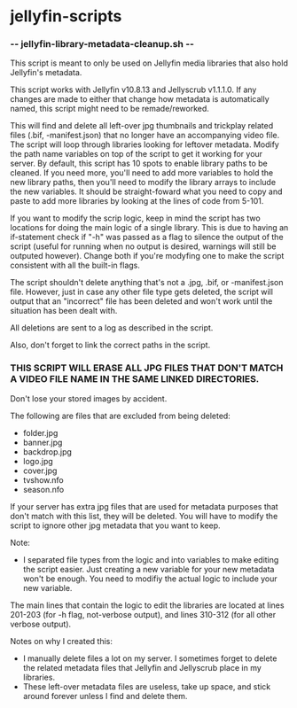 # jellyfin-scripts

### -- jellyfin-library-metadata-cleanup.sh --
This script is meant to only be used on Jellyfin media libraries that also hold Jellyfin's metadata.

This script works with Jellyfin v10.8.13 and Jellyscrub v1.1.1.0.
If any changes are made to either that change how metadata is automatically named, this script might need to be remade/reworked.

This will find and delete all left-over jpg thumbnails and trickplay related files (.bif, -manifest.json) that no longer have an accompanying video file.
The script will loop through libraries looking for leftover metadata. Modify the path name variables on top of the script to get it working for your server.
By default, this script has 10 spots to enable library paths to be cleaned. If you need more, you'll need to add more variables to hold the new library paths, then you'll need to modify the library arrays to include the new variables.
It should be straight-foward what you need to copy and paste to add more libraries by looking at the lines of code from 5-101.

If you want to modify the scrip logic, keep in mind the script has two locations for doing the main logic of a single library.
This is due to having an if-statement check if "-h" was passed as a flag to silence the output of the script (useful for running when no output is desired, warnings will still be outputed however).
Change both if you're modyfing one to make the script consistent with all the built-in flags.

The script shouldn't delete anything that's not a .jpg, .bif, or -manifest.json file. However, just in case any other file type gets deleted, the script will output that an "incorrect" file has been deleted and won't work until the situation has been dealt with.

All deletions are sent to a log as described in the script.

Also, don't forget to link the correct paths in the script.
### THIS SCRIPT WILL ERASE ALL JPG FILES THAT DON'T MATCH A VIDEO FILE NAME IN THE SAME LINKED DIRECTORIES.
Don't lose your stored images by accident.

The following are files that are excluded from being deleted:
- folder.jpg
- banner.jpg
- backdrop.jpg
- logo.jpg
- cover.jpg
- tvshow.nfo
- season.nfo

If your server has extra jpg files that are used for metadata purposes that don't match with this list, they will be deleted.
You will have to modify the script to ignore other jpg metadata that you want to keep.

Note:
- I separated file types from the logic and into variables to make editing the script easier. Just creating a new variable for your new metadata won't be enough. You need to modifiy the actual logic to include your new variable.

The main lines that contain the logic to edit the libraries are located at lines 201-203 (for -h flag, not-verbose output), and lines 310-312 (for all other verbose output).

Notes on why I created this:
  - I manually delete files a lot on my server. I sometimes forget to delete the related metadata files that Jellyfin and Jellyscrub place in my libraries.
  - These left-over metadata files are useless, take up space, and stick around forever unless I find and delete them.
